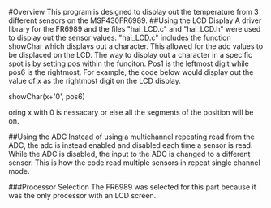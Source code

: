 #Overview
This program is designed to display out the temperature from 3 different sensors on the MSP430FR6989.
##Using the LCD Display
A driver library for the FR6989 and the files "hai_LCD.c" and "hai_LCD.h" were used to 
display out the sensor values. "hai_LCD.c" includes the function
showChar which displays out a character.
This allowed for the adc values to be displaced on the LCD. 
The way to display out a character in a specific spot is by setting pos within the funciton. 
Pos1 is the leftmost digit while pos6 is the rightmost. 
For example, the code below would display out the value of x as the rightmost digit on the LCD display.

showChar(x+'0', pos6)

oring x with 0 is nessacary or else all the segments of the position will be on.

##Using the ADC
Instead of using a multichannel repeating read from the ADC, the adc is instead enabled and disabled each time a sensor is read. 
While the ADC is disabled, the input to the ADC is changed to a different sensor. This is how the code read multiple sensors in repeat single channel mode.

###Processor Selection
The FR6989 was selected for this part because it was the only processor with an LCD screen.